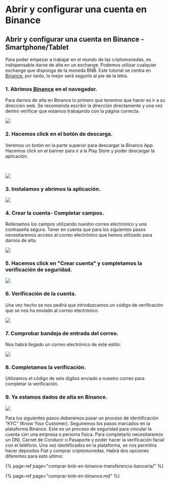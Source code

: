 # Abrir y configurar una cuenta en Binance

## Abrir y configurar una cuenta en Binance - Smartphone/Tablet

Para poder empezar a trabajar en el mundo de las criptomonedas, es indispensable darse de alta en un exchange. Podemos utilizar cualquier exchange que disponga de la moneda BNB. Este tutorial se centra en[ Binance](https://www.binance.com/es), por tanto, lo mejor será seguirlo al pie de la letra.  


### 1. **Abrimos**[ **Binance**](https://www.binance.com/es) **en el navegador.**

Para darnos de alta en Binance lo primero que tenemos que hacer es ir a su dirección web. Se recomienda escribir la dirección directamente y una vez dentro verificar que estamos trabajando con la página correcta.  




![](../../../../.gitbook/assets/binance1.jpg)

### 2. Hacemos click en el botón de descarga.

Veremos un botón en la parte superior para descargar la Binance App. Hacemos click en el banner para ir a la Play Store y poder descargar la aplicación.

**​**

![](../../../../.gitbook/assets/binance2.jpg)



### 3. Instalamos y abrimos la aplicación.



![](../../../../.gitbook/assets/binance3.jpg)



### 4. Crear la cuenta- Completar campos.

Rellenamos los campos utilizando nuestro correo electrónico y una contraseña segura. Tener en cuenta que para los siguientes pasos necesitaremos acceso al correo electrónico que hemos utilizado para darnos de alta.



![](../../../../.gitbook/assets/binance_2%20%282%29%20%282%29%20%282%29%20%282%29%20%282%29%20%282%29%20%282%29%20%282%29%20%282%29%20%282%29%20%282%29%20%282%29%20%281%29.png)



### 5. Hacemos click en "Crear cuenta" y completamos la verificación de seguridad.



![](../../../../.gitbook/assets/binance_4%20%282%29%20%282%29%20%282%29%20%282%29%20%282%29%20%282%29%20%282%29%20%282%29%20%282%29%20%282%29%20%282%29%20%282%29.png)



### 6. Verificación de la cuenta.

Una vez hecho se nos pedirá que introduzcamos un código de verificación que se nos ha enviado al correo electrónico.



![](../../../../.gitbook/assets/binance_5%20%281%29%20%281%29%20%281%29%20%281%29%20%281%29.png)



### 7. Comprobar bandeja de entrada del correo.

Nos habrá llegado un correo electrónico de este estilo:



![](../../../../.gitbook/assets/binance_6%20%281%29%20%281%29.png)



### 8. Completamos la verificación.

Utilizamos el código de seis dígitos enviado a nuestro correo para completar la verificación.



### 9. Ya estamos dados de alta en Binance.



![](../../../../.gitbook/assets/binance4.jpg)



Para los siguientes pasos deberemos pasar un proceso de identificación “KYC” \(Know Your Customer\). Seguiremos los pasos marcados en la plataforma Binance. Este es un proceso de seguridad para vincular la cuenta con una empresa o persona física. Para completarlo necesitaremos un DNI, Carnet de Conducir o Pasaporte y poder hacer la verificación facial con el teléfono. Una vez identificados en la plataforma, se nos permitira hacer depositos Fiat y comprar criptomonedas. Habrá dos opciones diferentes para esto ultimo:

{% page-ref page="comprar-bnb-en-binance-transferencia-bancaria/" %}

{% page-ref page="comprar-bnb-en-binance.md" %}



